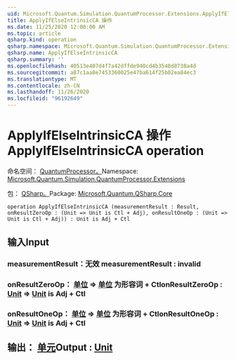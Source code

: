 ```yaml
---
uid: Microsoft.Quantum.Simulation.QuantumProcessor.Extensions.ApplyIfElseIntrinsicCA
title: ApplyIfElseIntrinsicCA 操作
ms.date: 11/25/2020 12:00:00 AM
ms.topic: article
qsharp.kind: operation
qsharp.namespace: Microsoft.Quantum.Simulation.QuantumProcessor.Extensions
qsharp.name: ApplyIfElseIntrinsicCA
qsharp.summary: ''
ms.openlocfilehash: 40513e407d4f7a42dffde940cd4b3548d8738a4d
ms.sourcegitcommit: a87c1aa8e7453360025e47ba614f25b02ea84ec3
ms.translationtype: MT
ms.contentlocale: zh-CN
ms.lasthandoff: 11/26/2020
ms.locfileid: "96192649"
---
```

# <a name="applyifelseintrinsicca-operation"></a><span data-ttu-id="5a6fd-102">ApplyIfElseIntrinsicCA 操作</span><span class="sxs-lookup"><span data-stu-id="5a6fd-102">ApplyIfElseIntrinsicCA operation</span></span>

<span data-ttu-id="5a6fd-103">命名空间： [QuantumProcessor。](xref:Microsoft.Quantum.Simulation.QuantumProcessor.Extensions)</span><span class="sxs-lookup"><span data-stu-id="5a6fd-103">Namespace: [Microsoft.Quantum.Simulation.QuantumProcessor.Extensions](xref:Microsoft.Quantum.Simulation.QuantumProcessor.Extensions)</span></span>

<span data-ttu-id="5a6fd-104">包： [QSharp。](https://nuget.org/packages/Microsoft.Quantum.QSharp.Core)</span><span class="sxs-lookup"><span data-stu-id="5a6fd-104">Package: [Microsoft.Quantum.QSharp.Core](https://nuget.org/packages/Microsoft.Quantum.QSharp.Core)</span></span>




```qsharp
operation ApplyIfElseIntrinsicCA (measurementResult : Result, onResultZeroOp : (Unit => Unit is Ctl + Adj), onResultOneOp : (Unit => Unit is Ctl + Adj)) : Unit is Adj + Ctl
```


## <a name="input"></a><span data-ttu-id="5a6fd-105">输入</span><span class="sxs-lookup"><span data-stu-id="5a6fd-105">Input</span></span>

### <a name="measurementresult--__invalidresult__"></a><span data-ttu-id="5a6fd-106">measurementResult：__无效 <Result>__</span><span class="sxs-lookup"><span data-stu-id="5a6fd-106">measurementResult : __invalid<Result>__</span></span>




### <a name="onresultzeroop--unit--unit--is-adj--ctl"></a><span data-ttu-id="5a6fd-107">onResultZeroOp： [单位](xref:microsoft.quantum.lang-ref.unit) => [单位](xref:microsoft.quantum.lang-ref.unit)  为形容词 + Ctl</span><span class="sxs-lookup"><span data-stu-id="5a6fd-107">onResultZeroOp : [Unit](xref:microsoft.quantum.lang-ref.unit) => [Unit](xref:microsoft.quantum.lang-ref.unit)  is Adj + Ctl</span></span>




### <a name="onresultoneop--unit--unit--is-adj--ctl"></a><span data-ttu-id="5a6fd-108">onResultOneOp： [单位](xref:microsoft.quantum.lang-ref.unit) => [单位](xref:microsoft.quantum.lang-ref.unit)  为形容词 + Ctl</span><span class="sxs-lookup"><span data-stu-id="5a6fd-108">onResultOneOp : [Unit](xref:microsoft.quantum.lang-ref.unit) => [Unit](xref:microsoft.quantum.lang-ref.unit)  is Adj + Ctl</span></span>





## <a name="output--unit"></a><span data-ttu-id="5a6fd-109">输出： [单元](xref:microsoft.quantum.lang-ref.unit)</span><span class="sxs-lookup"><span data-stu-id="5a6fd-109">Output : [Unit](xref:microsoft.quantum.lang-ref.unit)</span></span>

